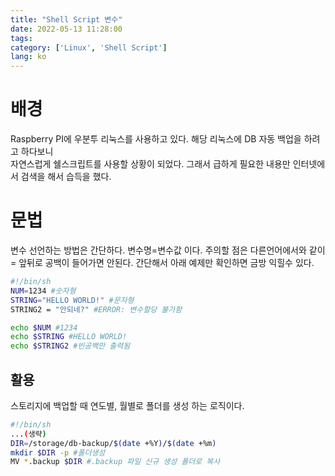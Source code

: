 ```yaml
---
title: "Shell Script 변수"
date: 2022-05-13 11:28:00
tags:
category: ['Linux', 'Shell Script']
lang: ko
---
```


# 배경
Raspberry PI에 우분투 리눅스를 사용하고 있다. 해당 리눅스에 DB 자동 백업을 하려고 하다보니  
자연스럽게 쉘스크립트를 사용할 상황이 되었다. 그래서 급하게 필요한 내용만 인터넷에서 검색을 해서 습득을 했다.

# 문법
변수 선언하는 방법은 간단하다. 변수명=변수값 이다. 주의할 점은 다른언어에서와 같이 = 앞뒤로 공백이 들어가면 안된다.
간단해서 아래 예제만 확인하면 금방 익힐수 있다.
```bash
#!/bin/sh
NUM=1234 #숫자형
STRING="HELLO WORLD!" #문자형
STRING2 = "안되네?" #ERROR: 변수할당 불가함

echo $NUM #1234
echo $STRING #HELLO WORLD!
echo $STRING2 #빈공백만 출력됨
```
## 활용
스토리지에 백업할 때 연도별, 월별로 폴더를 생성 하는 로직이다.
```bash
#!/bin/sh
...(생략)
DIR=/storage/db-backup/$(date +%Y)/$(date +%m)
mkdir $DIR -p #폴더생성 
MV *.backup $DIR #.backup 파일 신규 생성 폴더로 복사
```


